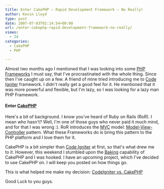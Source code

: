 ```yaml
---
title: Enter CakePHP – Rapid Development Framework – No Really!
author: Kevin Lloyd
type: post
date: 2007-07-03T02:14:54+00:00
url: /enter-cakephp-rapid-development-framework-no-really/
views:
  - 24
categories:
  - CakePHP
  - PHP

---
```

Almost two months ago I mentioned that I was looking into some [PHP Frameworks][1] I must say, that I've procrastinated with the whole thing. Since then I've caught up on a few. A friend of mine tried introducing me to <a href="http://codeigniter.com/" onclick="javascript:urchinTracker ('/outbound/article/codeigniter.com');">Code Igniter</a> framework. I didn't really get a good feel for it. He mentioned that it was more powerful and flexible, but I'm lazy, so I was looking for a lazy man PHP Framework.

#### Enter [CakePHP][2]

Here's a bit of background. I know you've heard of Ruby on Rails (RoR). I mean who hasn't? Well, I'm one of those guys who never paid it much mind, and for that I was wrong :). RoR introduces the [MVC][3] model: [Model-View-Controller][3] pattern. What these Frameworks do is bring this pattern to the PHP platform and I love them for it.

CakePHP is a bit simpler than <a href="http://codeigniter.com/" onclick="javascript:urchinTracker ('/outbound/article/codeigniter.com');">Code Igniter</a> at first, so that's what drew me to it. However, this weekend I stumbled upon the [Baking][4] capability of CakePHP and I was hooked. I have an upcoming project, which I've decided to use CakePHP on. I will keep you posted on how things go.

This is what helped me make my decision: [CodeIgniter vs. CakePHP][5]

Good Luck to you guys.

 [1]: https://webdevelopment2.com/?s=php+framework&submit=Search
 [2]: http://cakephp.org/
 [3]: http://en.wikipedia.org/wiki/Model-view-controller
 [4]: http://www.cakephp.org/screencasts/view/1
 [5]: http://snook.ca/archives/php/codeigniter_vs_cakephp/#c50477